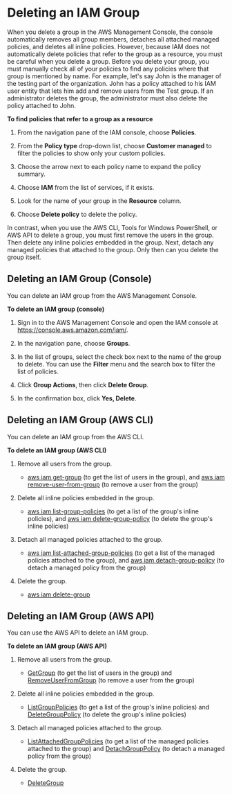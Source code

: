 # Deleting an IAM Group<a name="id_groups_manage_delete"></a>

When you delete a group in the AWS Management Console, the console automatically removes all group members, detaches all attached managed policies, and deletes all inline policies\. However, because IAM does not automatically delete policies that refer to the group as a resource, you must be careful when you delete a group\. Before you delete your group, you must manually check all of your policies to find any policies where that group is mentioned by name\. For example, let's say John is the manager of the testing part of the organization\. John has a policy attached to his IAM user entity that lets him add and remove users from the Test group\. If an administrator deletes the group, the administrator must also delete the policy attached to John\. 

**To find policies that refer to a group as a resource**

1. From the navigation pane of the IAM console, choose **Policies**\.

1. From the **Policy type** drop\-down list, choose **Customer managed** to filter the policies to show only your custom policies\.

1. Choose the arrow next to each policy name to expand the policy summary\.

1. Choose **IAM** from the list of services, if it exists\.

1. Look for the name of your group in the **Resource** column\.

1. Choose **Delete policy** to delete the policy\.

In contrast, when you use the AWS CLI, Tools for Windows PowerShell, or AWS API to delete a group, you must first remove the users in the group\. Then delete any inline policies embedded in the group\. Next, detach any managed policies that attached to the group\. Only then can you delete the group itself\.

## Deleting an IAM Group \(Console\)<a name="id_groups_manage_delete_console"></a>

You can delete an IAM group from the AWS Management Console\.

**To delete an IAM group \(console\)**

1. Sign in to the AWS Management Console and open the IAM console at [https://console\.aws\.amazon\.com/iam/](https://console.aws.amazon.com/iam/)\.

1. In the navigation pane, choose **Groups**\. 

1. In the list of groups, select the check box next to the name of the group to delete\. You can use the **Filter** menu and the search box to filter the list of policies\. 

1. Click **Group Actions**, then click **Delete Group**\.

1. In the confirmation box, click **Yes, Delete**\.

## Deleting an IAM Group \(AWS CLI\)<a name="id_groups_manage_delete_cli"></a>

You can delete an IAM group from the AWS CLI\.

**To delete an IAM group \(AWS CLI\)**

1. Remove all users from the group\.
   + [aws iam get\-group](http://docs.aws.amazon.com/cli/latest/reference/iam/get-group.html) \(to get the list of users in the group\), and [aws iam remove\-user\-from\-group](http://docs.aws.amazon.com/cli/latest/reference/iam/remove-user-from-group.html) \(to remove a user from the group\) 

1. Delete all inline policies embedded in the group\.
   + [aws iam list\-group\-policies](http://docs.aws.amazon.com/cli/latest/reference/iam/list-group-policies.html) \(to get a list of the group's inline policies\), and [aws iam delete\-group\-policy](http://docs.aws.amazon.com/cli/latest/reference/iam/delete-group-policy.html) \(to delete the group's inline policies\) 

1. Detach all managed policies attached to the group\.
   + [aws iam list\-attached\-group\-policies](http://docs.aws.amazon.com/cli/latest/reference/iam/list-attached-group-policies.html) \(to get a list of the managed policies attached to the group\), and [aws iam detach\-group\-policy](http://docs.aws.amazon.com/cli/latest/reference/iam/detach-group-policy.html) \(to detach a managed policy from the group\) 

1. Delete the group\.
   + [aws iam delete\-group](http://docs.aws.amazon.com/cli/latest/reference/iam/delete-group.html)

## Deleting an IAM Group \(AWS API\)<a name="id_groups_manage_delete_api"></a>

You can use the AWS API to delete an IAM group\.

**To delete an IAM group \(AWS API\)**

1. Remove all users from the group\.
   + [GetGroup](http://docs.aws.amazon.com/IAM/latest/APIReference/API_GetGroup.html) \(to get the list of users in the group\) and [RemoveUserFromGroup](http://docs.aws.amazon.com/IAM/latest/APIReference/API_RemoveUserFromGroup.html) \(to remove a user from the group\) 

1. Delete all inline policies embedded in the group\.
   + [ListGroupPolicies](http://docs.aws.amazon.com/IAM/latest/APIReference/API_ListGroupPolicies.html) \(to get a list of the group's inline policies\) and [DeleteGroupPolicy](http://docs.aws.amazon.com/IAM/latest/APIReference/API_DeleteGroupPolicy.html) \(to delete the group's inline policies\) 

1. Detach all managed policies attached to the group\.
   + [ListAttachedGroupPolicies](http://docs.aws.amazon.com/IAM/latest/APIReference/API_ListAttachedGroupPolicies.html) \(to get a list of the managed policies attached to the group\) and [DetachGroupPolicy](http://docs.aws.amazon.com/IAM/latest/APIReference/API_DetachGroupPolicy.html) \(to detach a managed policy from the group\)

1. Delete the group\.
   +  [DeleteGroup](http://docs.aws.amazon.com/IAM/latest/APIReference/API_DeleteGroup.html) 